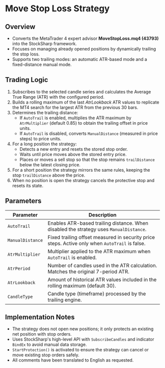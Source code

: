 # Move Stop Loss Strategy

## Overview
- Converts the MetaTrader 4 expert advisor **MoveStopLoss.mq4 (43793)** into the StockSharp framework.
- Focuses on managing already opened positions by dynamically trailing the stop loss.
- Supports two trailing modes: an automatic ATR-based mode and a fixed-distance manual mode.

## Trading Logic
1. Subscribes to the selected candle series and calculates the Average True Range (ATR) with the configured period.
2. Builds a rolling maximum of the last *AtrLookback* ATR values to replicate the MT4 search for the largest ATR from the previous 30 bars.
3. Determines the trailing distance:
   - If `AutoTrail` is enabled, multiplies the ATR maximum by `AtrMultiplier` (default 0.85) to obtain the trailing offset in price units.
   - If `AutoTrail` is disabled, converts `ManualDistance` (measured in price steps) to price units.
4. For a long position the strategy:
   - Detects a new entry and resets the stored stop order.
   - Waits until price moves above the stored entry price.
   - Places or moves a sell stop so that the stop remains `trailDistance` below the latest closing price.
5. For a short position the strategy mirrors the same rules, keeping the stop `trailDistance` above the price.
6. When no position is open the strategy cancels the protective stop and resets its state.

## Parameters
| Parameter | Description |
| --- | --- |
| `AutoTrail` | Enables ATR-based trailing distance. When disabled the strategy uses `ManualDistance`. |
| `ManualDistance` | Fixed trailing offset measured in security price steps. Active only when `AutoTrail` is false. |
| `AtrMultiplier` | Multiplier applied to the ATR maximum when `AutoTrail` is enabled. |
| `AtrPeriod` | Number of candles used in the ATR calculation. Matches the original 7-period ATR. |
| `AtrLookback` | Amount of historical ATR values included in the rolling maximum (default 30). |
| `CandleType` | Candle type (timeframe) processed by the trailing engine. |

## Implementation Notes
- The strategy does not open new positions; it only protects an existing net position with stop orders.
- Uses StockSharp's high-level API with `SubscribeCandles` and indicator `BindEx` to avoid manual data storage.
- `StartProtection()` is activated to ensure the strategy can cancel or move existing stop orders safely.
- All comments have been translated to English as requested.

